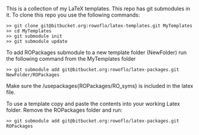 This is a collection of my LaTeX templates. This repo has git submodules in it. To clone this repo you use the following commands:

    >> git clone git@bitbucket.org:rowoflo/latex-templates.git MyTemplates
    >> cd MyTemplates
    >> git submodule init
    >> git submodule update

To add ROPackages submodule to a new template folder (NewFolder) run the following command from the MyTemplates folder

    >> git submodule add git@bitbucket.org:rowoflo/latex-packages.git NewFolder/ROPackages

Make sure the /usepackages{ROPackages/RO_syms} is included in the latex file.

To use a template copy and paste the contents into your working Latex folder. Remove the ROPackages folder and run:

    >> git submodule add git@bitbucket.org:rowoflo/latex-packages.git ROPackages


